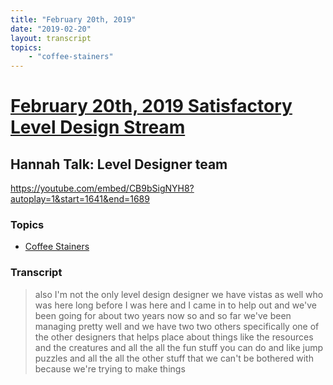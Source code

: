 ```yaml
---
title: "February 20th, 2019"
date: "2019-02-20"
layout: transcript
topics: 
    - "coffee-stainers"
---
```

# [February 20th, 2019 Satisfactory Level Design Stream](../2019-02-20.md)
## Hannah Talk: Level Designer team
https://youtube.com/embed/CB9bSigNYH8?autoplay=1&start=1641&end=1689
### Topics
* [Coffee Stainers](../topics/coffee-stainers.md)

### Transcript

> also I'm not the only level design
> designer we have vistas as well who was
> here long before I was here and I came
> in to help out and we've been going for
> about two years now
> so and so far we've been managing pretty
> well and we have two two others
> specifically one of the other designers
> that helps place about things like the
> resources and the creatures and all the
> all the fun stuff you can do and like
> jump puzzles and all the all the other
> stuff that we can't be bothered with
> because we're trying to make things
